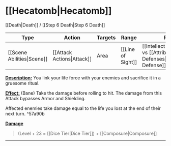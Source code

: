 # [[Hecatomb|Hecatomb]]
[[Death|Death]] / [[Step 6 Death|Step 6 Death]]

| Type | Action | Targets | Range | Roll |
| --- | --- | --- | --- | --- |
| [[Scene Abilities\|Scene]] | [[Attack Actions\|Attack]] | Area | [[Line of Sight]] | [[Intellect\|Intellect]] vs [[Attribute Defenses\|Composure Defense]] |
<u>**Description:**</u> You link your life force with your enemies and sacrifice it in a gruesome ritual.

<u>**Effect:**</u> (Bane) Take the damage before rolling to hit. The damage from this Attack bypasses Armor and Shielding. 

Affected enemies take damage equal to the life you lost at the end of their next turn. ^57a90b


<u>**Damage**</u>
>(Level + 23 = [[Dice Tier|Dice Tier]]) + [[Composure|Composure]]

---
